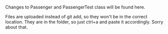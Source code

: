 Changes to Passenger and PassengerTest class will be found here. 

Files are uploaded instead of git add, so they won't be in the correct location. They are in the folder, so just ctrl+a and paste it accordingly. Sorry about that.
